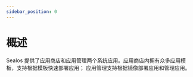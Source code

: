 ```yaml
---
sidebar_position: 0
---
```


# 概述

Sealos 提供了应用商店和应用管理两个系统应用。应用商店内拥有众多应用模板，支持根据模板快速部署应用；
应用管理支持根据镜像部署应用和管理应用。